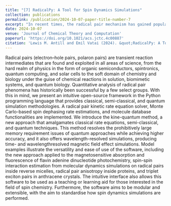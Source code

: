 ```yaml
---
title: "[7] RadicalPy: A Tool for Spin Dynamics Simulations"
collection: publications
permalink: /publication/2024-10-07-paper-title-number-7
excerpt: "In recent times, the radical pair mechanism has gained popularity with non-specialists through its proposed involvement in biological magnetoreception and quantum biology. Furthermore, the lack of reproducibility in the effects of the magnetic field on radical pairs in biological reactions calls for a standardised method to simulate experimental results. We aim ambitiously that RadicalPy will be a standard for the community to use and develop. Our aim is to democratise spin dynamics simulations for the experimentalist, by developing an intuitive, object-oriented, open-source framework in the Python programming language. We hope that this versatile framework provides the means for students and researchers to perform correct and complex radical pair dynamics simulations with relative ease, making it ideal as a teaching or learning tool for creating quick simulations on the fly.<br/><img src='/images/radicalpy.png'>"
date: 2024-10-07
venue: 'Journal of Chemical Theory and Computation'
paperurl: 'https://doi.org/10.1021/acs.jctc.4c00887'
citation: 'Lewis M. Antill and Emil Vatai (2024). &quot;RadicalPy: A Tool for Spin Dynamics Simulations&quot; <i>Journal of Chemical Theory and Computation</i>, In Press.'
---
```

Radical pairs (electron–hole pairs, polaron pairs) are transient reaction intermediates that are found and exploited in all areas of science, from the hard realm of physics in the form of organic semiconductors, spintronics, quantum computing, and solar cells
to the soft domain of chemistry and biology under the guise of chemical reactions in solution, biomimetic systems, and quantum biology. Quantitative analysis of radical pair phenomena has historically been successful by a few select groups. With this in
mind, we present an intuitive open-source framework in the Python programming language that provides classical, semi-classical, and quantum simulation methodologies. A radical pair kinetic rate equation solver, Monte Carlo-based spin dephasing rate estimations, and molecule database functionalities are implemented. We introduce the kine-quantum method, a new approach that amalgamates classical rate equations, semi-classical, and quantum techniques. This method resolves the prohibitively large memory requirement issues of quantum approaches while achieving higher accuracy, and it also offers wavelength-resolved simulations, producing time- and wavelengthresolved magnetic field effect simulations.
Model examples illustrate the versatility and ease of use of the software, including the new approach applied to the magnetosensitive absorption and fluorescence of flavin adenine dinucleotide photochemistry, spin-spin interaction estimation from molecular dynamics simulations on radical pairs inside reverse micelles, radical pair anisotropy inside proteins, and triplet exciton pairs in anthracene crystals. The intuitive interface also allows this software to be used as a teaching or learning aid for those interested in the field of spin chemistry. Furthermore, the software aims to be modular and extensible, with the aim to standardise how spin dynamics simulations are performed.